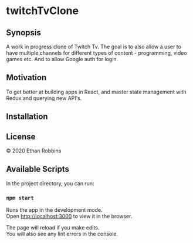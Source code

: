 # twitchTvClone

## Synopsis

A work in progress clone of Twitch Tv. The goal is to also allow a user to have multiple channels for different types 
of content - programming, video games etc. And to allow Google auth for login.


## Motivation

To get better at building apps in React, and master state management with Redux and querying new API's. 

## Installation



## License

&copy; 2020 Ethan Robbins


## Available Scripts

In the project directory, you can run:

### `npm start`

Runs the app in the development mode.<br />
Open [http://localhost:3000](http://localhost:3000) to view it in the browser.

The page will reload if you make edits.<br />
You will also see any lint errors in the console.





